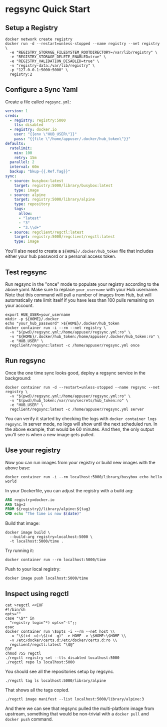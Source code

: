 # regsync Quick Start

## Setup a Registry

```shell
docker network create registry
docker run -d --restart=unless-stopped --name registry --net registry \
  -e "REGISTRY_STORAGE_FILESYSTEM_ROOTDIRECTORY=/var/lib/registry" \
  -e "REGISTRY_STORAGE_DELETE_ENABLED=true" \
  -e "REGISTRY_VALIDATION_DISABLED=true" \
  -v "registry-data:/var/lib/registry" \
  -p "127.0.0.1:5000:5000" \
  registry:2
```

## Configure a Sync Yaml

Create a file called `regsync.yml`:

```yaml
version: 1
creds:
  - registry: registry:5000
    tls: disabled
  - registry: docker.io
    user: "{{env \"HUB_USER\"}}"
    pass: "{{file \"/home/appuser/.docker/hub_token\"}}"
defaults:
  ratelimit:
    min: 100
    retry: 15m
  parallel: 2
  interval: 60m
  backup: "bkup-{{.Ref.Tag}}"
sync:
  - source: busybox:latest
    target: registry:5000/library/busybox:latest
    type: image
  - source: alpine
    target: registry:5000/library/alpine
    type: repository
    tags:
      allow:
      - "latest"
      - "3"
      - "3.\\d+"
  - source: regclient/regctl:latest
    target: registry:5000/regclient/regctl:latest
    type: image
```

You'll also need to create a `${HOME}/.docker/hub_token` file that includes
either your hub password or a personal access token.

## Test regsync

Run regsync in the "once" mode to populate your registry according to the above
yaml. Make sure to replace `your_username` with your Hub username. Note that
this command will pull a number of images from Hub, but will automatically rate
limit itself if you have less than 100 pulls remaining on your account.

```shell
export HUB_USER=your_username
mkdir -p ${HOME}/.docker
echo "your_hub_password" >${HOME}/.docker/hub_token
docker container run -i --rm --net registry \
  -v "$(pwd)/regsync.yml:/home/appuser/regsync.yml:ro" \
  -v "${HOME}/.docker/hub_token:/home/appuser/.docker/hub_token:ro" \
  -e "HUB_USER" \
  regclient/regsync:latest -c /home/appuser/regsync.yml once
```

## Run regsync

Once the one time sync looks good, deploy a regsync service in the background:

```shell
docker container run -d --restart=unless-stopped --name regsync --net registry \
  -v "$(pwd)/regsync.yml:/home/appuser/regsync.yml:ro" \
  -v "$(pwd)/hub_token:/var/run/secrets/hub_token:ro" \
  -e "HUB_USER" \
  regclient/regsync:latest -c /home/appuser/regsync.yml server
```

You can verify it started by checking the logs with `docker container logs
regsync`. In server mode, no logs will show until the next scheduled run. In
the above example, that would be 60 minutes. And then, the only output you'll
see is when a new image gets pulled.

## Use your registry

Now you can run images from your registry or build new images with the above base:

`docker container run -i --rm localhost:5000/library/busybox echo hello world`

In your Dockerfile, you can adjust the registry with a build arg:

```Dockerfile
ARG registry=docker.io
ARG tag=3
FROM ${registry}/library/alpine:${tag}
CMD echo "The time is now $(date)"
```

Build that image:

```shell
docker image build \
  --build-arg registry=localhost:5000 \
  -t localhost:5000/time .
```

Try running it:

`docker container run --rm localhost:5000/time`

Push to your local registry:

`docker image push localhost:5000/time`

## Inspect using regctl

```shell
cat >regctl <<EOF
#!/bin/sh
opts=""
case "\$*" in
  "registry login"*) opts="-t";;
esac
docker container run \$opts -i --rm --net host \\
  -u "\$(id -u):\$(id -g)" -e HOME -v \$HOME:\$HOME \\
  -v /etc/docker/certs.d:/etc/docker/certs.d:ro \\
  regclient/regctl:latest "\$@"
EOF
chmod 755 regctl
./regctl registry set --tls disabled localhost:5000
./regctl repo ls localhost:5000
```

You should see all the repositories setup by regsync.

```shell
./regctl tag ls localhost:5000/library/alpine
```

That shows all the tags copied.

```shell
./regctl image manifest --list localhost:5000/library/alpine:3
```

And there we can see that regsync pulled the multi-platform image from upstream,
something that would be non-trivial with a `docker pull` and `docker push`
command.
